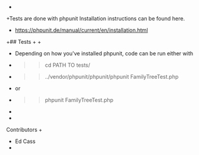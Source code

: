 
+
+Tests are done with phpunit Installation instructions can be found here.
+ https://phpunit.de/manual/current/en/installation.html



+## Tests
+
+
+ Depending on how you've installed phpunit, code can be run either with
+ >>cd PATH TO tests/
+ >>../vendor/phpunit/phpunit/phpunit FamilyTreeTest.php
+ or
+ >>phpunit FamilyTreeTest.php
+
+

Contributors
+
+ Ed Cass
+
